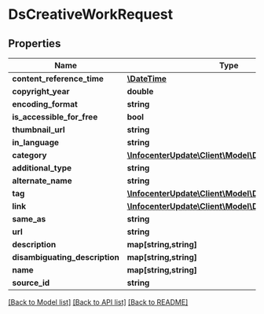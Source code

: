 # DsCreativeWorkRequest

## Properties
Name | Type | Description | Notes
------------ | ------------- | ------------- | -------------
**content_reference_time** | [**\DateTime**](\DateTime.md) |  | [optional] 
**copyright_year** | **double** |  | [optional] 
**encoding_format** | **string** |  | [optional] 
**is_accessible_for_free** | **bool** |  | [optional] 
**thumbnail_url** | **string** |  | [optional] 
**in_language** | **string** |  | [optional] 
**category** | [**\InfocenterUpdate\Client\Model\DsSimplexRequest[]**](DsSimplexRequest.md) |  | [optional] 
**additional_type** | **string** |  | [optional] 
**alternate_name** | **string** |  | [optional] 
**tag** | [**\InfocenterUpdate\Client\Model\DsSimplexRequest[]**](DsSimplexRequest.md) |  | [optional] 
**link** | [**\InfocenterUpdate\Client\Model\DsLinkRequest[]**](DsLinkRequest.md) |  | [optional] 
**same_as** | **string** |  | [optional] 
**url** | **string** |  | [optional] 
**description** | **map[string,string]** |  | [optional] 
**disambiguating_description** | **map[string,string]** |  | [optional] 
**name** | **map[string,string]** |  | [optional] 
**source_id** | **string** |  | [optional] 

[[Back to Model list]](../../README.md#documentation-for-models) [[Back to API list]](../../README.md#documentation-for-api-endpoints) [[Back to README]](../../README.md)

